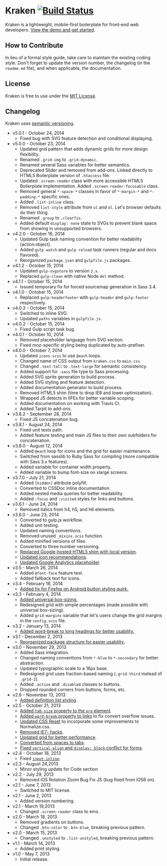 # Kraken [![Build Status](https://travis-ci.org/cferdinandi/kraken.svg)](https://travis-ci.org/cferdinandi/kraken)
Kraken is a lightweight, mobile-first boilerplate for front-end web developers. [View the demo and get started](http://cferdinandi.github.com/kraken/).


## How to Contribute

In lieu of a formal style guide, take care to maintain the existing coding style. Don't forget to update the version number, the changelog (in the `readme.md` file), and when applicable, the documentation.


## License

Kraken is free to use under the [MIT License](http://gomakethings.com/mit/).


## Changelog

Kraken uses [semantic versioning](http://semver.org/).

* v5.0.1 - October 24, 2014
	* Fixed bug with SVG feature detection and conditional displaying.
* v5.0.0 - October 23, 2014
	* Updated grid pattern that adds dynamic grids for more design flexibility.
	* Renamed `.grid-img` to `.grid-dynamic`.
	* Renamed several Sass variables for better semantics.
	* Deprecated Slider and removed from add-ons. Linked directly to HTML5 Boilerplate version of `.htaccess` file.
	* Updated `.screen-reader` class with more accessible HTML5 Boilerplate implementation. Added `.screen-reader-focusable` class.
	* Removed general `*-space-*` classes in favor of `*-margin-*` and `*-padding-*` specific ones.
	* Added `.list-inline` class.
	* Removed `list-style` attribute from `ul` and `ol`. Let's browser defaults do their thing.
	* Renamed `.group` to `.clearfix`.
	* Added default `display: none` state to SVGs to prevent blank space from showing in unsupported browsers.
* v4.2.0 - October 16, 2014
	* Updated Gulp task naming convention for better readability (action:object).
	* Added `gulp watch` and `gulp reload` task runners (regular and docs flavored).
	* Reorganized `package.json` and `gulpfile.js` packages.
* v4.1.2 - October 15, 2014
	* Updated `gulp-svgstore` to version `2.x`.
	* Replaced `gulp-clean` with native Node `del` method.
* v4.1.1 - October 15, 2014
	* Issued temporary fix for forced sourcemap generation in Sass 3.4.
* v4.1.0 - October 15, 2014
	* Replaced `gulp-headerfooter` with `gulp-header` and `gulp-footer` respectively.
* v4.0.3 - October 15, 2014
	* Switched to inline SVG.
	* Updated `paths` variables in  `gulpfile.js`.
* v4.0.2 - October 15, 2014
	* Fixed Gulp script task bug.
* v4.0.1 - October 10, 2014
	* Removed placeholder language from SVG section.
	* Fixed moz-specific styling being duplicated by auto-prefixer.
* v4.0.0 - October 7, 2014
	* Updated `icons.scss` to use `@each` loops.
	* Changed name of CSS output from `kraken.css` to `main.css`.
	* Changed `.text-tall` to `.text-large` for semantic consistency.
	* Added support for `.sass` file type to Sass processing.
	* Added SVG sprite generation to build process.
	* Added SVG styling and feature detection.
	* Added documentation generator to build process.
	* Removed HTML5 shim (time to drop IE8 and lower optimization).
	* Wrapped JS detects in IIFEs for better variable scoping.
	* Added documentation on working with Travis CI.
	* Added Tarpit to add-ons.
* v3.8.2 - September 28, 2014
	* Fixed JS concatenation bug.
* v3.8.1 - August 24, 2014
	* Fixed unit tests path.
	* Added feature testing and main JS files to their own subfolders for concatenation.
* v3.8.0 - August 12, 2014
	* Added `@each` loop for icons and the grid for easier maintenance.
	* Switched from sasslib to Ruby Sass for compiling (more compatible with Sass 3.x features).
	* Added variable for container width property.
	* Added variable to bump font-size on xlarge screens.
* v3.7.0 - July 21, 2014
	* Added `[hidden]` attribute polyfill.
	* Converted to CSSDoc inline documentation.
	* Added nested media queries for better readability.
	* Added `:focus` and `:visited` styles for links and buttons.
* v3.6.1 - June 24, 2014
	* Removed italics from h4, h5, and h6 elements.
* v3.6.0 - June 23, 2014
	* Converted to gulp.js workflow.
	* Added unit testing.
	* Updated naming conventions.
	* Removed unused `_mixins.scss` function.
	* Added minified versions of files.
	* Converted to three number versioning.
	* [Replaced Google-hosted HTML5 shim with local version](https://github.com/cferdinandi/kraken/issues/60).
	* [Updated icon recommendations](https://github.com/cferdinandi/kraken/issues/59).
	* [Updated Google Analytics placeholder](https://github.com/cferdinandi/kraken/issues/66).
* v3.5 - March 26, 2014
	* Added `@font-face` feature test.
	* Added fallback text for icons.
* v3.4 - February 16, 2014
	* [Added fix for Firefox on Android button styling quirk.](https://github.com/cferdinandi/kraken/pull/36)
* v3.3 - February 4, 2014
	* [Added universal box-sizing.](https://github.com/cferdinandi/kraken/issues/32)
	* Redesigned grid with simple percentages (made possible with universal box-sizing).
	* Added `grid-margins` variable that let's users change the grid margins in the `config.scss` file.
* v3.2 - January 13, 2014
	* [Added word-break to long headings for better usability.](https://github.com/cferdinandi/kraken/issues/27)
* v3.1 - December 2, 2013
	* [Reorganized package structure for easier usability.](https://github.com/cferdinandi/kraken/issues/21)
* v3.0 - November 29, 2013
	* Added Sass integration.
	* Changed naming conventions from `*-blue` to `*-secondary` for better abstraction.
	* Updated typographic scale to a 16px base.
	* Redesigned grid uses fraction-based naming (`.grid-third` instead of  `.grid-2`).
	* Added `.active` and `.disabled` classes to buttons.
	* Dropped rounded corners from buttons, forms, etc.
* v2.6 - November 13, 2013
	* [Added definition list styling](https://github.com/cferdinandi/kraken/issues/14).
* v2.5 - October 21, 2013
	* [Added `tab-size` property to the `pre` element](https://github.com/cferdinandi/kraken/issues/12).
	* [Added `word-break` property to links](https://github.com/cferdinandi/kraken/issues/5) to fix convert overflow issues.
	* [Updated CSS Reset](https://github.com/cferdinandi/kraken/issues/8) to incorporate some improvements to Normalize.css.
	* [Removed IE7- hacks](https://github.com/cferdinandi/kraken/issues/7).
	* [Updated grid for better performance](https://github.com/cferdinandi/kraken/issues/9).
	* [Converted from spaces to tabs](https://github.com/cferdinandi/kraken/issues/11).
	* [Fixed `vertical-align` and `display: block` conflict for forms](https://github.com/cferdinandi/kraken/issues/13).
* v2.4 - October 18, 2013
	* Fixed [`input-inline`](https://github.com/cferdinandi/kraken/issues/6).
* v2.3 - August 24,2013
	* Minor styling update for Code section
* v2.2 - July 29, 2013
	* Removed iOS Rotation Zoom Bug Fix JS (bug fixed from iOS6 on).
* v2.1 - June 7, 2013
	* Switched to MIT license.
* v2.1 - June 2, 2013
	* Added version numbering.
* v2.1 - March 19,2013
	* Changed `.screen-reader` class to ems.
* v2.0 - March 18, 2013
	* Removed gradients on buttons.
	* Changed `.btn-color` to `.btn-blue`, breaking previous pattern.
* v2.0 - March 15, 2013
	* Changed `.unstyled` to `.list-unstyled`, breaking previous pattern.
* v1.1 - March 14, 2013
	* Added print styling.
* v1.0 - May 7, 2013
	* Initial release.